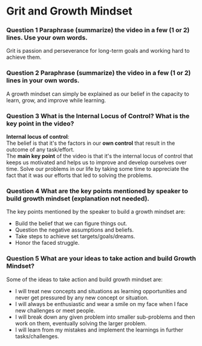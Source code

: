 # Grit and Growth Mindset

### Question 1 Paraphrase (summarize) the video in a few (1 or 2) lines. Use your own words.

Grit is passion and perseverance for long-term goals and working hard to achieve them. 

### Question 2 Paraphrase (summarize) the video in a few (1 or 2) lines in your own words.

A growth mindset can simply be explained as our belief in the capacity to learn, grow, and improve while learning.


### Question 3 What is the Internal Locus of Control? What is the key point in the video?

**Internal locus of control**: <br>
The belief is that it's the factors in our **own control** that result in the outcome of any task/effort.<br>
The **main key point** of the video is that it's the internal locus of control that keeps us motivated and helps us to improve and develop ourselves over time. Solve our problems in our life by taking some time to appreciate the fact that it was our efforts that led to solving the problems.

### Question 4 What are the key points mentioned by speaker to build growth mindset (explanation not needed).

The key points mentioned by the speaker to build a growth mindset are: <br>
 * Build the belief that we can figure things out.
 * Question the negative assumptions and beliefs.
 * Take steps to achieve set targets/goals/dreams.
 * Honor the faced struggle.


### Question 5 What are your ideas to take action and build Growth Mindset?

Some of the ideas to take action and build growth mindset are: <br>
 * I will treat new concepts and situations as learning opportunities and never get pressured by any new concept or situation.
 * I will always be enthusiastic and wear a smile on my face when I face new challenges or meet people.
 * I will break down any given problem into smaller sub-problems and then work on them, eventually solving the larger problem.
 * I will learn from my mistakes and implement the learnings in further tasks/challenges.
